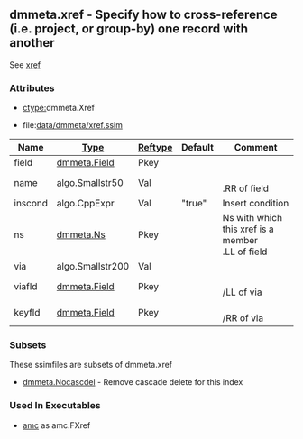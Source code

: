 ## dmmeta.xref - Specify how to cross-reference (i.e. project, or group-by) one record with another
<a href="#dmmeta-xref"></a>

See [xref](/txt/exe/amc/xref.md)

### Attributes
<a href="#attributes"></a>
* [ctype:](/txt/ssimdb/dmmeta/ctype.md)dmmeta.Xref

* file:[data/dmmeta/xref.ssim](/data/dmmeta/xref.ssim)

|Name|[Type](/txt/ssimdb/dmmeta/ctype.md)|[Reftype](/txt/ssimdb/dmmeta/reftype.md)|Default|Comment|
|---|---|---|---|---|
|field|[dmmeta.Field](/txt/ssimdb/dmmeta/field.md)|Pkey|
|name|algo.Smallstr50|Val||<br>.RR of field|
|inscond|algo.CppExpr|Val|"true"|Insert condition|
|ns|[dmmeta.Ns](/txt/ssimdb/dmmeta/ns.md)|Pkey||Ns with which this xref is a member<br>.LL of field|
|via|algo.Smallstr200|Val|
|viafld|[dmmeta.Field](/txt/ssimdb/dmmeta/field.md)|Pkey||<br>/LL of via|
|keyfld|[dmmeta.Field](/txt/ssimdb/dmmeta/field.md)|Pkey||<br>/RR of via|

### Subsets
<a href="#subsets"></a>
These ssimfiles are subsets of dmmeta.xref

* [dmmeta.Nocascdel](/txt/ssimdb/dmmeta/nocascdel.md) - Remove cascade delete for this index

### Used In Executables
<a href="#used-in-executables"></a>
* [amc](/txt/exe/amc/README.md) as amc.FXref

